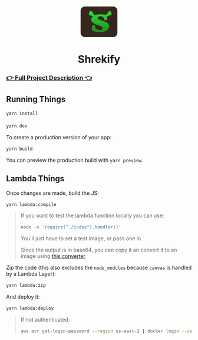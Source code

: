 <p align="center">
  <img alt="Shrekify Logo" src="./public/logo.png" width="100" style="border-radius: 12px;" />
</p>
<h1 align="center">
  Shrekify
</h1>

### [👉 Full Project Description 👈](https://jessekuntz.github.io/shrekify.html)

## Running Things

```bash
yarn install

yarn dev
```

To create a production version of your app:

```bash
yarn build
```

You can preview the production build with `yarn preview`.

## Lambda Things

Once changes are made, build the JS:

```bash
yarn lambda:compile
```

> If you want to test the lambda function locally you can use:
>
> ```bash
> node -e 'require("./index").handler()'
> ```
>
> You'll just have to set a test image, or pass one in.
>
> Since the output is in base64, you can copy it an convert it to an image using [this converter](https://codebeautify.org/base64-to-image-converter).

Zip the code (this also excludes the `node_modules` because `canvas` is handled by a Lambda Layer):

```bash
yarn lambda:zip
```

And deploy it:

```bash
yarn lambda:deploy
```

> If not authenticated:
>
> ```bash
> aws ecr get-login-password --region us-east-2 | docker login --username AWS --password-stdin <AWS-ACCOUNT-ID>.dkr.ecr.us-east-2.amazonaws.com
> ```
